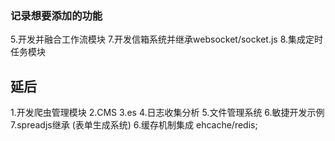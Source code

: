 ### 记录想要添加的功能

5.开发并融合工作流模块 
7.开发信箱系统并继承websocket/socket.js
8.集成定时任务模块
 

## 延后

1.开发爬虫管理模块
2.CMS
3.es
4.日志收集分析
5.文件管理系统
6.敏捷开发示例
7.spreadjs继承 (表单生成系统)
6.缓存机制集成 ehcache/redis;


  